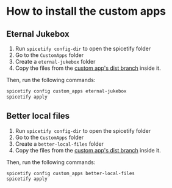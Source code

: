 # How to install the custom apps

## Eternal Jukebox

1. Run `spicetify config-dir` to open the spicetify folder
2. Go to the `CustomApps` folder
3. Create a `eternal-jukebox` folder
4. Copy the files from the [custom app's dist branch](https://github.com/Pithaya/spicetify-apps-dist/tree/dist/eternal-jukebox) inside it.

Then, run the following commands:

```sh
spicetify config custom_apps eternal-jukebox
spicetify apply
```

## Better local files

1. Run `spicetify config-dir` to open the spicetify folder
2. Go to the `CustomApps` folder
3. Create a `better-local-files` folder
4. Copy the files from the [custom app's dist branch](https://github.com/Pithaya/spicetify-apps-dist/tree/dist/better-local-files) inside it.

Then, run the following commands:

```sh
spicetify config custom_apps better-local-files
spicetify apply
```
